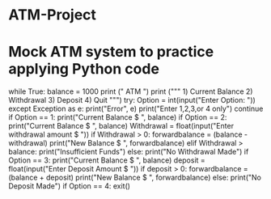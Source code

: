 # ATM-Project
# Mock ATM system to practice applying Python code

while True:
    balance = 1000
    print ("   ATM   ")
    print ("""
    1)  Current Balance
    2)  Withdrawal
    3)  Deposit
    4)  Quit
    """)
    try:
        Option = int(input("Enter Option: "))
    except Exception as e:
        print("Error", e)
        print("Enter 1,2,3,or 4 only")
        continue
    if Option == 1:
        print("Current Balance $ ", balance)
    if Option == 2:
        print("Current Balance $ ", balance)
        Withdrawal = float(input("Enter withdrawal amount $ "))
        if Withdrawal > 0:
            forwardbalance = (balance - withdrawal)
            print("New Balance $ ", forwardbalance)
        elif Withdrawal > balance:
            print("Insufficient Funds")
        else:
            print("No Withdrawal Made")
    if Option == 3:
        print("Current Balance $ ", balance)
        deposit = float(input("Enter Deposit Amount $ "))
        if deposit > 0:
            forwardbalance = (balance + deposit)
            print("New Balance $ ", forwardbalance)
        else:
            print("No Deposit Made")
        if Option == 4:
            exit()
